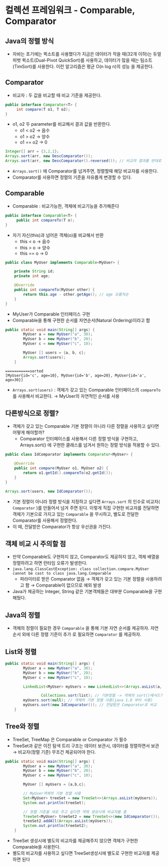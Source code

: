 # 컬렉션 프레임워크 - Comparable, Comparator

## Java의 정렬 방식

- 자바는 초기에는 퀵소트를 사용했다가 지금은 데이터가 작을 때(32개 이하)는 듀얼 피벗 퀵소트(Dual-Pivot QuickSort)를 사용하고, 데이터가 많을 때는 팀소트(TimSort)를 사용한다. 이런 알고리즘은 평균 O(n log n)의 성능 을 제공한다.

## Comparator

- 비교자 : 두 값을 비교할 때 비교 기준을 제공한다.

```java
public interface Comparator<T> {
     int compare(T o1, T o2);
}
```

- o1, o2  두 parameter를 비교해서 결과 값을 반환한다.
    - o1 < o2 → 음수
    - o1 > o2 → 양수
    - o1 == o2 → 0

```java
Integer[] arr = {3,2,1};
Arrays.sort(arr, new DescComparator());
Arrays.sort(arr, new DescComparator().reversed()); // 비교의 결과를 반대로 변경한다.
```

- `Arrays.sort()` 에 Comparator를 넘겨주면, 정렬할때 해당 비교자를 사용한다.
- Comparator를 사용하면 정렬의 기준을 자유롭게 변경할 수 있다.

## Comparable

- Comparable : 비교가능한, 객체에 비교기능을 추가해준다

```java
public interface Comparable<T> {
     public int compareTo(T o);
}
```

- 자기 자신(this)과 넘어온 객체(o)를 비교해서 반환
    - this < o → 음수
    - this > o → 양수
    - this == o → 0

```java
public class MyUser implements Comparable<MyUser> {

    private String id;
    private int age;

    @Override
    public int compareTo(MyUser other) {
        return this.age - other.getAge(); // age 오름차순
    }
}

```

- MyUser가 Comparable 인터페이스 구현
- Comparable을 통해 구현한 순서를 자연순서(Natural Ordering)이라고 함

```java
public static void main(String[] args) {
        MyUser a = new MyUser("a", 30);
        MyUser b = new MyUser("b", 20);
        MyUser c = new MyUser("c", 10);

        MyUser [] users = {a, b, c};
        Arrays.sort(users);
    }
```

```
===========sorted
[MyUser{id='c', age=10}, MyUser{id='b', age=20}, MyUser{id='a', age=30}]
```

- `Arrays.sort(users)` : 객체가 갖고 있는 Comparable 인터페이스의 `compareTo` 를 사용해서 비교한다. → MyUser의 자연적인 순서를 사용

## 다른방식으로 정렬?

- 객체가 갖고 있는 Comparable 기본 정렬이 아니라 다른 정렬을 사용하고 싶다면 어떻게 해야할까?
    - Comparator 인터페이스를 사용해서 다른 정렬 방식을 구현하고, Arrays.sort() 에 구현한 클래스를 넘겨서 원하는 정렬 방식을 적용할 수 있다.

```java
public class IdComparator implements Comparator<MyUser> {

    @Override
    public int compare(MyUser o1, MyUser o2) {
        return o1.getId().compareTo(o2.getId());
    }
}
```

```java
Arrays.sort(users, new IdComparator());
```

- 기본 정렬이 아니라 정렬 방식을 지정하고 싶다면 `Arrays.sort` 의 인수로 비교자( `Comparator` )를 만들어서 넘겨 주면 된다. 이렇게 직접 구현한 비교자를 전달하면 객체가 기본으로 가지고 있는 `Comparable` 을 무시하고, 별도로 전달한 Comparator를 사용해서 정렬한다.
- 이 때, 전달받은 Comparator가 항상 우선권을 가진다.

## 객체 비교 시 주의할 점

- 만약 Comparable도 구현하지 않고, Comparator도 제공하지 않고, 객체 배열을 정렬하려고 하면 런타임 오류가 발생한다.
- `java.lang.ClassCastException: class collection.compare.MyUser cannot be cast to
  class java.lang.Comparable`
    - 파라미터로 받은 Comparator 없음 → 객체가 갖고 있는 기본 정렬을 사용하려고 함 → Comparable이 없으므로 예외 발생
- Java가 제공하는 Integer, String 같은 기본객체들은 대부분 Comparable을 구현해뒀다.

## Java의 정렬

- 객체의 정렬이 필요한 경우 `Comparable` 을 통해 기본 자연 순서를 제공하자. 자연 순서 외에 다른 정렬 기준이 추가 로 필요하면 `Comparator` 를 제공하자.

## List와 정렬

```java
public static void main(String[] args) {
        MyUser a = new MyUser("a", 30);
        MyUser b = new MyUser("b", 20);
        MyUser c = new MyUser("c", 10);

        LinkedList<MyUser> myUsers = new LinkedList<>(Arrays.asList(a, b, c));

				Collections.sort(list); // 기본정렬 -> 객체의 sort()메서드가 최신이므로 myUsers.sort() 메서드 권장
        myUsers.sort(null); // 객체의 기본 정렬 사용(java 1.8 부터 사용)
        myUsers.sort(new IdComparator()); // 전달받은 Comparator로 비교
    }
```

## Tree와 정렬

- TreeSet, TreeMap 은 Comparable or Comparator 가 필수
- TreeSet과 같은 이진 탐색 트리 구조는 데이터 보관시, 데이터를 정렬하면서 보관 → 비교자(정렬 기준) 무조건 제공되어야 한다.

```java
public static void main(String[] args) {
        MyUser a = new MyUser("a", 30);
        MyUser b = new MyUser("b", 20);
        MyUser c = new MyUser("c", 10);

        MyUser [] myUsers = {a,b,c};

        // MyUser객체의 기본 정렬 사용
        Set<MyUser> treeSet = new TreeSet<>(Arrays.asList(myUsers));
        System.out.println(treeSet);

        // 정렬 기준을 새로 주고 싶다면 객체 생성시에 비교자를 줌
        TreeSet<MyUser> treeSet2 = new TreeSet<>(new IdComparator());
        treeSet2.addAll(Arrays.asList(myUsers));
        System.out.println(treeSet2);
    }
```

- TreeSet 생성시에 별도의 비교자를 제공해주지 않으면 객체가 구현한 Comparable을 사용한다.
- 별도의 비교자를 사용하고 싶다면 TreeSet생성시에 별도로 구현한 비교자를 제공하면 된다
